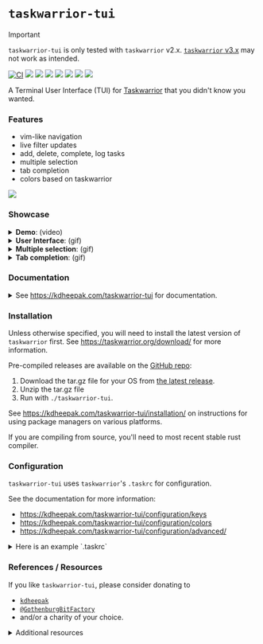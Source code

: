 # `taskwarrior-tui`

> [!IMPORTANT]
> `taskwarrior-tui` is only tested with `taskwarrior` v2.x. [`taskwarrior` v3.x](https://github.com/GothenburgBitFactory/taskwarrior/releases/tag/v3.0.0) may not work as intended.

[![CI](https://github.com/kdheepak/taskwarrior-tui/workflows/CI/badge.svg)](https://github.com/kdheepak/taskwarrior-tui/actions?query=workflow%3ACI)
[![](https://img.shields.io/github/license/kdheepak/taskwarrior-tui)](./LICENSE)
[![](https://img.shields.io/github/v/release/kdheepak/taskwarrior-tui)](https://github.com/kdheepak/taskwarrior-tui/releases/latest)
[![](https://img.shields.io/static/v1?label=platform&message=linux-64%20|%20osx-64%20|%20win-32%20|%20win-64&color=lightgrey)](https://github.com/kdheepak/taskwarrior-tui/releases/latest)
[![](https://img.shields.io/github/languages/top/kdheepak/taskwarrior-tui)](https://github.com/kdheepak/taskwarrior-tui)
[![](https://img.shields.io/coveralls/github/kdheepak/taskwarrior-tui)](https://coveralls.io/github/kdheepak/taskwarrior-tui)
[![](https://img.shields.io/badge/taskwarrior--tui-docs-red)](https://kdheepak.com/taskwarrior-tui)
[![](https://img.shields.io/github/downloads/kdheepak/taskwarrior-tui/total)](https://github.com/kdheepak/taskwarrior-tui/releases/latest)

A Terminal User Interface (TUI) for [Taskwarrior](https://taskwarrior.org/) that you didn't know you wanted.

### Features

- vim-like navigation
- live filter updates
- add, delete, complete, log tasks
- multiple selection
- tab completion
- colors based on taskwarrior

![](https://user-images.githubusercontent.com/1813121/159858280-3ca31e9a-fc38-4547-a92d-36a7758cf5dc.gif)

### Showcase

<details>
<summary><b>Demo</b>: (video)</summary>
<a href="https://www.youtube.com/watch?v=0ZdkfNrIAcw"><img src="https://img.youtube.com/vi/0ZdkfNrIAcw/0.jpg" /></a>
</details>

<details>
  <summary><b>User Interface</b>: (gif)</summary>
  <img src="https://user-images.githubusercontent.com/1813121/113251568-bdef2380-927f-11eb-8cb6-5d95b00eee53.gif"></img>
</details>

<details>
  <summary><b>Multiple selection</b>: (gif)</summary>
  <img src="https://user-images.githubusercontent.com/1813121/113252636-4e7a3380-9281-11eb-821d-874c86d11105.gif"></img>
</details>

<details>
  <summary><b>Tab completion</b>: (gif)</summary>
  <img src="https://user-images.githubusercontent.com/1813121/113711977-cfcb2f00-96a2-11eb-8b06-9fd17903561d.gif"></img>
  <img src="https://user-images.githubusercontent.com/1813121/152730495-f0abd6b9-d710-44e6-a7f9-c15a68cc8233.png"></img>
  <img src="https://user-images.githubusercontent.com/1813121/152730497-44ce00d1-3a7c-4658-80d1-4df8d161cab8.png"></img>
  <img src="https://user-images.githubusercontent.com/1813121/152730498-cd75efed-d2c0-48e6-b82f-594e0a2a5dff.png"></img>
  <img src="https://user-images.githubusercontent.com/1813121/152731028-7ec9b388-37f6-4aa1-994c-0e4e8e0c205a.png"></img>
</details>

### Documentation

<details>
<summary>See <a href="https://kdheepak.com/taskwarrior-tui"
class="uri">https://kdheepak.com/taskwarrior-tui</a> for
documentation.</summary>
<p>See <a href="https://kdheepak.com/taskwarrior-tui/installation/"
class="uri">https://kdheepak.com/taskwarrior-tui/installation/</a> for
installation instructions for your platform.</p>
<p>See <a href="https://kdheepak.com/taskwarrior-tui/quick_start/"
class="uri">https://kdheepak.com/taskwarrior-tui/quick_start/</a> to get
started.</p>
<p>See <a href="https://kdheepak.com/taskwarrior-tui/configuration/keys"
class="uri">https://kdheepak.com/taskwarrior-tui/configuration/keys</a>
or <a href="https://kdheepak.com/taskwarrior-tui/configuration/colors/"
class="uri">https://kdheepak.com/taskwarrior-tui/configuration/colors/</a>
for customization options.</p>
</details>

### Installation

Unless otherwise specified, you will need to install the latest version of `taskwarrior` first. See <https://taskwarrior.org/download/> for more information.

Pre-compiled releases are available on the [GitHub repo](https://github.com/kdheepak/taskwarrior-tui):

1. Download the tar.gz file for your OS from [the latest release](https://github.com/kdheepak/taskwarrior-tui/releases/latest).
2. Unzip the tar.gz file
3. Run with `./taskwarrior-tui`.

See <https://kdheepak.com/taskwarrior-tui/installation/> on instructions for using package managers on various platforms.

If you are compiling from source, you'll need to most recent stable rust compiler.

### Configuration

`taskwarrior-tui` uses `taskwarrior`'s `.taskrc` for configuration.

See the documentation for more information:

- <https://kdheepak.com/taskwarrior-tui/configuration/keys>
- <https://kdheepak.com/taskwarrior-tui/configuration/colors>
- <https://kdheepak.com/taskwarrior-tui/configuration/advanced/>

<details>
<summary>Here is an example `.taskrc`</summary>

```.taskrc
### taskwarrior configuration options

# taskwarrior's configuration
data.location=.task
verbose=affected,blank,context,edit,header,footnote,label,new-id,project,special,sync,recur
uda.priority.values=H,M,,L
color.alternate=

# taskwarrior-tui reads color attributes from the following to display the same colors of tasks as the CLI
color.tagged=black on rgb444

# Remove age, tags from task next report.
# taskwarrior-tui reads the labels and columns from these options to display tasks the same way taskwarrior does
report.next.labels=ID,Active,Age,Deps,P,Project,Tag,Recur,S,Due,Until,Description,Urg
report.next.columns=id,start.age,entry.age,depends,priority,project,tags,recur,scheduled.countdown,due.relative,until.remaining,description.truncated_count,urgency
report.next.filter=(status:pending or status:waiting) page:limit

### taskwarrior-tui configuration options

uda.taskwarrior-tui.keyconfig.done=x
uda.taskwarrior-tui.keyconfig.delete=d
uda.taskwarrior-tui.shortcuts.1=~/local/bin/task-sync.sh
uda.taskwarrior-tui.report.next.filter=(status:pending or status:waiting)
```

</details>

### References / Resources

If you like `taskwarrior-tui`, please consider donating to

- [`kdheepak`](https://github.com/sponsors/kdheepak)
- [`@GothenburgBitFactory`](https://github.com/sponsors/GothenburgBitFactory)
- and/or a charity of your choice.

<details>
<summary>Additional resources</summary>
<ul>
<li><a href="https://github.com/GothenburgBitFactory/taskwarrior"
class="uri">https://github.com/GothenburgBitFactory/taskwarrior</a></li>
<li><a href="https://github.com/GothenburgBitFactory/libshared"
class="uri">https://github.com/GothenburgBitFactory/libshared</a></li>
<li><a href="https://github.com/GothenburgBitFactory/timewarrior"
class="uri">https://github.com/GothenburgBitFactory/timewarrior</a></li>
<li><a href="https://github.com/fdehau/tui-rs"
class="uri">https://github.com/fdehau/tui-rs</a></li>
<li><a href="https://github.com/tui-rs-revival/ratatui"
class="uri">https://github.com/tui-rs-revival/ratatui</a></li>
<li><a href="https://github.com/crossterm-rs/crossterm/"
class="uri">https://github.com/crossterm-rs/crossterm/</a></li>
<li><a href="https://github.com/async-rs/async-std"
class="uri">https://github.com/async-rs/async-std</a></li>
<li><a href="https://github.com/kkawakam/rustyline"
class="uri">https://github.com/kkawakam/rustyline</a></li>
<li><a href="https://github.com/vit-project/vit"
class="uri">https://github.com/vit-project/vit</a></li>
<li><a href="https://github.com/taskchampion/taskchampion/"
class="uri">https://github.com/taskchampion/taskchampion/</a></li>
</ul>
</details>
